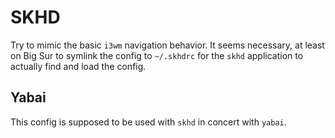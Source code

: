 # SKHD

Try to mimic the basic `i3wm` navigation behavior.
It seems necessary, at least on Big Sur to symlink the config to `~/.skhdrc` for the `skhd` application to actually find and load the config.

## Yabai

This config is supposed to be used with `skhd` in concert with `yabai`.
